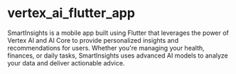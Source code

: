 # vertex_ai_flutter_app
 SmartInsights is a mobile app built using Flutter that leverages the power of Vertex AI and AI Core to provide personalized insights and recommendations for users. Whether you're managing your health, finances, or daily tasks, SmartInsights uses advanced AI models to analyze your data and deliver actionable advice.
